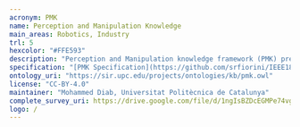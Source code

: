 ```yaml
---
acronym: PMK
name: Perception and Manipulation Knowledge
main_areas: Robotics, Industry
trl: 5
hexcolor: "#FFE593"
description: "Perception and Manipulation knowledge framework (PMK) presents a standardized ontology framework for autonomous robot perception and manipulation, which follows the IEEE standards 1872 of representing knowledge for the robotic domain. Moreover, an inference mechanism for reasoning over the knowledge is included, which enhances the planning of manipulation tasks."
specification: "[PMK Specification](https://github.com/srfiorini/IEEE1872-owl)"
ontology_uri: "https://sir.upc.edu/projects/ontologies/kb/pmk.owl"
license: "CC-BY-4.0"
maintainer: "Mohammed Diab, Universitat Politècnica de Catalunya"
complete_survey_uri: https://drive.google.com/file/d/1ngIsBZDcEGMPe74vgEV9pZOgiVdh-Ft4/view 
logo: /
---
```

